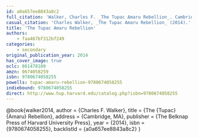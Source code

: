 ```yaml
---
id: a0a657ee8843a8c2
full_citation: 'Walker, Charles F. _The Tupac Amaru Rebellion_. Cambridge, MA: The Belknap Press of Harvard University Press, 2014.'
casual_citation: 'Charles Walker, _The Tupac Amaru Rebellion_ (2014).'
title: 'The Tupac Amaru Rebellion'
authors:
    - faa467bf312bf249
categories:
    - secondary
original_publication_year: 2014
has_cover_image: true
oclc: 861478109
amzn: 0674058259
isbn: 9780674058255
powells: tupac-amaru-rebellion-9780674058255
indiebound: 9780674058255
direct: http://www.hup.harvard.edu/catalog.php?isbn=9780674058255
---
```

@book{walker2014,
    author = {Charles F. Walker},
    title = {The {Tupac} {Amaru} Rebellion},
    address = {Cambridge, MA},
    publisher = {The Belknap Press of Harvard University Press},
    year = {2014},
    isbn = {9780674058255},
    backlistId = {a0a657ee8843a8c2}
}